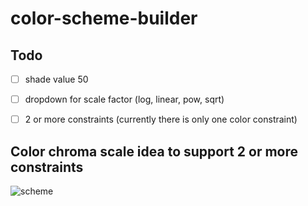 # color-scheme-builder

## Todo

- [ ] shade value 50
- [ ] dropdown for scale factor (log, linear, pow, sqrt)
- [ ] 2 or more constraints (currently there is only one color constraint)


## Color chroma scale idea to support 2 or more constraints
![scheme](https://user-images.githubusercontent.com/4128883/119227153-d99ed980-bb0c-11eb-82de-f68d2b9f0a38.png)
